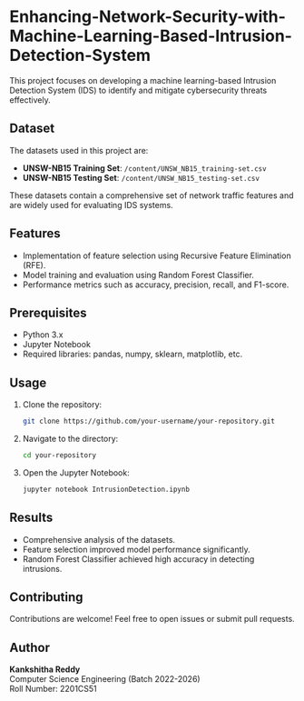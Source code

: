 # Enhancing-Network-Security-with-Machine-Learning-Based-Intrusion-Detection-System

This project focuses on developing a machine learning-based Intrusion Detection System (IDS) to identify and mitigate cybersecurity threats effectively.

## Dataset
The datasets used in this project are:
- **UNSW-NB15 Training Set**: `/content/UNSW_NB15_training-set.csv`
- **UNSW-NB15 Testing Set**: `/content/UNSW_NB15_testing-set.csv`

These datasets contain a comprehensive set of network traffic features and are widely used for evaluating IDS systems.

## Features
- Implementation of feature selection using Recursive Feature Elimination (RFE).
- Model training and evaluation using Random Forest Classifier.
- Performance metrics such as accuracy, precision, recall, and F1-score.

## Prerequisites
- Python 3.x
- Jupyter Notebook
- Required libraries: pandas, numpy, sklearn, matplotlib, etc.

## Usage
1. Clone the repository:
   ```bash
   git clone https://github.com/your-username/your-repository.git
   ```
2. Navigate to the directory:
   ```bash
   cd your-repository
   ```
3. Open the Jupyter Notebook:
   ```bash
   jupyter notebook IntrusionDetection.ipynb
   ```

## Results
- Comprehensive analysis of the datasets.
- Feature selection improved model performance significantly.
- Random Forest Classifier achieved high accuracy in detecting intrusions.

## Contributing
Contributions are welcome! Feel free to open issues or submit pull requests.

## Author
**Kankshitha Reddy**  
Computer Science Engineering (Batch 2022-2026)  
Roll Number: 2201CS51
